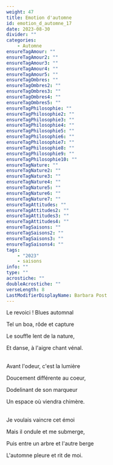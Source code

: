 ```yaml
---
weight: 47
title: Emotion d'automne
id: emotion_d_automne_17
date: 2023-08-30
divider: ""
categories:
    - Automne
ensureTagAmour: ""
ensureTagAmour2: ""
ensureTagAmour3: ""
ensureTagAmour4: ""
ensureTagAmour5: ""
ensureTagOmbres: ""
ensureTagOmbres2: ""
ensureTagOmbres3: ""
ensureTagOmbres4: ""
ensureTagOmbres5: ""
ensureTagPhilosophie: ""
ensureTagPhilosophie2: ""
ensureTagPhilosophie3: ""
ensureTagPhilosophie4: ""
ensureTagPhilosophie5: ""
ensureTagPhilosophie6: ""
ensureTagPhilosophie7: ""
ensureTagPhilosophie8: ""
ensureTagPhilosophie9: ""
ensureTagPhilosophie10: ""
ensureTagNature: ""
ensureTagNature2: ""
ensureTagNature3: ""
ensureTagNature4: ""
ensureTagNature5: ""
ensureTagNature6: ""
ensureTagNature7: ""
ensureTagAttitudes: ""
ensureTagAttitudes2: ""
ensureTagAttitudes3: ""
ensureTagAttitudes4: ""
ensureTagSaisons: ""
ensureTagSaisons2: ""
ensureTagSaisons3: ""
ensureTagSaisons4: ""
tags:
    - "2023"
    - saisons
info: ""
type: ""
acrostiche: ""
doubleAcrostiche: ""
verseLength: 8
LastModifierDisplayName: Barbara Post
---
```

Le revoici ! Blues automnal

Tel un boa, rôde et capture

Le souffle lent de la nature,

Et danse, à l'aigre chant vénal.

 \
Avant l'odeur, c'est la lumière

Doucement différente au coeur,

Dodelinant de son marqueur

Un espace où viendra chimère.

 \
Je voulais vaincre cet émoi

Mais il ondule et me submerge,

Puis entre un arbre et l'autre berge

L'automne pleure et rit de moi.
